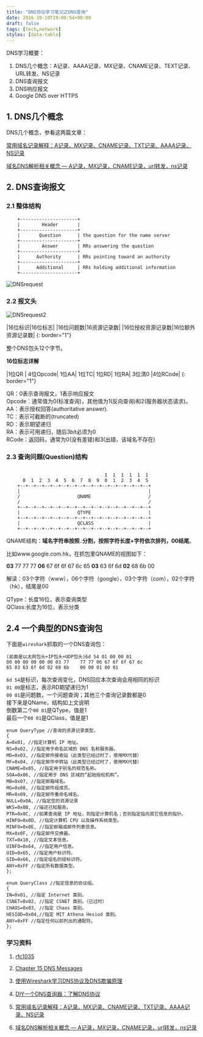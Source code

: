 ```yaml
---
title: "DNS协议学习笔记之DNS查询"
date: 2016-10-10T19:00:54+08:00
draft: false
tags: [tech,network]
styles: [data-table]
---
```


DNS学习概要：  

1.  DNS几个概念：A记录、AAAA记录、MX记录、CNAME记录、TEXT记录、URL转发、NS记录
1.  DNS查询报文
1.  DNS响应报文
1.  Google DNS over HTTPS

<!--more-->

##  1.  DNS几个概念

DNS几个概念，参看这两篇文章：

[常用域名记录解释：A记录、MX记录、CNAME记录、TXT记录、AAAA记录、NS记录](https://www.ezloo.com/2011/04/a_mx_cname_txt_aaaa_ns.html)

[域名DNS解析相关概念 — A记录，MX记录，CNAME记录，url转发，ns记录](http://ju.outofmemory.cn/entry/187521)

## 2. DNS查询报文

### 2.1 整体结构

```
    +---------------------+
    |        Header       |
    +---------------------+
    |       Question      | the question for the name server
    +---------------------+
    |        Answer       | RRs answering the question
    +---------------------+
    |      Authority      | RRs pointing toward an authority
    +---------------------+
    |      Additional     | RRs holding additional information
    +---------------------+
```
  
![DNSrequest](http://s6.51cto.com/wyfs02/M02/4D/A8/wKiom1RW2KaCvqHrAABEwMOH0AE633.jpg)

### 2.2 报文头

![DNSrequest2](http://xixitalkgithubio.qiniudn.com/dnsheader.jpg)

|16位标识|16位标志|
|16位问题数|16资源记录数|
|16位授权资源记录数|16位额外资源记录数|
{: border="1"}

整个DNS包头12个字节。  

**16位标志详解**

|1位QR | 4位Opcode| 1位AA| 1位TC| 1位RD| 1位RA| 3位清0 |4位RCode|
{: border="1"}

QR：0表示查询报文，1表示响应报文  
Opcode：通常值为0(标准查询)，其他值为1(反向查询)和2(服务器状态请求)。  
AA：表示授权回答(authoritative answer).  
TC：表示可截断的(truncated)  
RD：表示期望递归  
RA：表示可用递归，随后3bit必须为0  
RCode：返回码，通常为0(没有差错)和3(出错，该域名不存在)  

### 2.3 查询问题(Question)结构

```

                                    1  1  1  1  1  1
      0  1  2  3  4  5  6  7  8  9  0  1  2  3  4  5
    +--+--+--+--+--+--+--+--+--+--+--+--+--+--+--+--+
    |                                               |
    /                     QNAME                     /
    /                                               /
    +--+--+--+--+--+--+--+--+--+--+--+--+--+--+--+--+
    |                     QTYPE                     |
    +--+--+--+--+--+--+--+--+--+--+--+--+--+--+--+--+
    |                     QCLASS                    |
    +--+--+--+--+--+--+--+--+--+--+--+--+--+--+--+--+
```

QNAME结构：**域名字符串按照`.`分割，按照字符长度+字符依次排列，00结尾**。

比如www.google.com.hk，在抓包里QNAME的视图如下：

**03** 77 77 77 **06** 67 6f 6f 67 6c 65 **03** 63 6f 6d **02** 68 6b 00

解读：03个字符（www），06个字符（google），03个字符（com），02个字符（hk），结尾是00

QType：长度16位，表示查询类型  
QClass:长度为16位，表示分类

##  2.4  一个典型的DNS查询包

下面是`wireshark`抓取的一个DNS查询包：

```
(前面是以太网包头+IP包头+UDP包头)6d 54 01 00 00 01
00 00 00 00 00 00 03 77    77 77 06 67 6f 6f 67 6c 
65 03 63 6f 6d 02 68 6b    00 00 01 00 01
```

`6d 54`是标识，每次查询变化，DNS回应本次查询会用相同的标识  
`01 00`是标志，表示RD期望递归为1  
`00 01`是问题数，一个问题查询；其他三个查询记录数都是0  
接下来是QName，结构如上文说明  
倒数第二个`00 01`是QType，值是1  
最后一个`00 01`是QClass，值是是1  

```
enum QueryType //查询的资源记录类型。 
{ 
A=0x01, //指定计算机 IP 地址。 
NS=0x02, //指定用于命名区域的 DNS 名称服务器。 
MD=0x03, //指定邮件接收站（此类型已经过时了，使用MX代替） 
MF=0x04, //指定邮件中转站（此类型已经过时了，使用MX代替） 
CNAME=0x05, //指定用于别名的规范名称。 
SOA=0x06, //指定用于 DNS 区域的“起始授权机构”。 
MB=0x07, //指定邮箱域名。 
MG=0x08, //指定邮件组成员。 
MR=0x09, //指定邮件重命名域名。 
NULL=0x0A, //指定空的资源记录 
WKS=0x0B, //描述已知服务。 
PTR=0x0C, //如果查询是 IP 地址，则指定计算机名；否则指定指向其它信息的指针。 
HINFO=0x0D, //指定计算机 CPU 以及操作系统类型。 
MINFO=0x0E, //指定邮箱或邮件列表信息。 
MX=0x0F, //指定邮件交换器。 
TXT=0x10, //指定文本信息。 
UINFO=0x64, //指定用户信息。 
UID=0x65, //指定用户标识符。 
GID=0x66, //指定组名的组标识符。 
ANY=0xFF //指定所有数据类型。 
};
```

```
enum QueryClass //指定信息的协议组。 
{ 
IN=0x01, //指定 Internet 类别。 
CSNET=0x02, //指定 CSNET 类别。（已过时） 
CHAOS=0x03, //指定 Chaos 类别。 
HESIOD=0x04,//指定 MIT Athena Hesiod 类别。 
ANY=0xFF //指定任何以前列出的通配符。 
};
```

### 学习资料

1.  [rfc1035](https://www.ietf.org/rfc/rfc1035.txt)

1.  [Chapter 15 DNS Messages](http://www.zytrax.com/books/dns/ch15/)

1.  [使用Wireshark学习DNS协议及DNS欺骗原理](http://www.iprotocolsec.com/2012/01/13/%E4%BD%BF%E7%94%A8wireshark%E5%AD%A6%E4%B9%A0dns%E5%8D%8F%E8%AE%AE%E5%8F%8Adns%E6%AC%BA%E9%AA%97%E5%8E%9F%E7%90%86/)

1.  [DIY一个DNS查询器：了解DNS协议](http://www.cnblogs.com/topdog/archive/2011/11/15/2250185.html)

1.  [常用域名记录解释：A记录、MX记录、CNAME记录、TXT记录、AAAA记录、NS记录](https://www.ezloo.com/2011/04/a_mx_cname_txt_aaaa_ns.html)

1.  [域名DNS解析相关概念 — A记录，MX记录，CNAME记录，url转发，ns记录](http://ju.outofmemory.cn/entry/187521)


